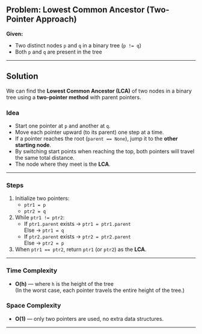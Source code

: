 ## Problem: Lowest Common Ancestor (Two-Pointer Approach)

**Given:**

- Two distinct nodes `p` and `q` in a binary tree (`p != q`)
- Both `p` and `q` are present in the tree

---

## Solution

We can find the **Lowest Common Ancestor (LCA)** of two nodes in a binary tree using a **two-pointer method** with parent pointers.

### Idea

- Start one pointer at `p` and another at `q`.
- Move each pointer upward (to its parent) one step at a time.
- If a pointer reaches the root (`parent == None`), jump it to the **other starting node**.
- By switching start points when reaching the top, both pointers will travel the same total distance.
- The node where they meet is the **LCA**.

---

### Steps

1. Initialize two pointers:
   - `ptr1 = p`
   - `ptr2 = q`
2. While `ptr1 != ptr2`:
   - If `ptr1.parent` exists → `ptr1 = ptr1.parent`  
     Else → `ptr1 = q`
   - If `ptr2.parent` exists → `ptr2 = ptr2.parent`  
     Else → `ptr2 = p`
3. When `ptr1 == ptr2`, return `ptr1` (or `ptr2`) as the **LCA**.

---

### Time Complexity

- **O(h)** — where `h` is the height of the tree  
  (In the worst case, each pointer travels the entire height of the tree.)

### Space Complexity

- **O(1)** — only two pointers are used, no extra data structures.

---
